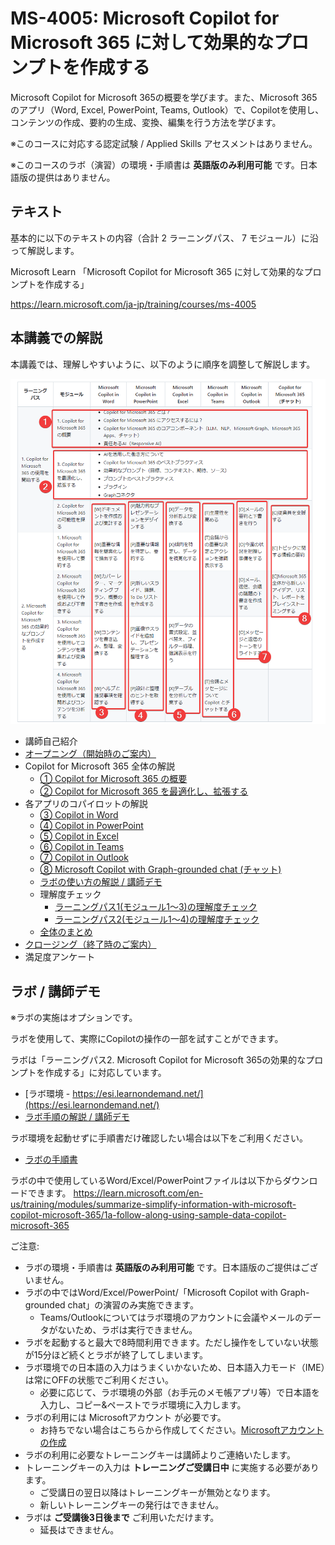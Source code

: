 # MS-4005: Microsoft Copilot for Microsoft 365 に対して効果的なプロンプトを作成する

Microsoft Copilot for Microsoft 365の概要を学びます。また、Microsoft 365 のアプリ（Word, Excel, PowerPoint, Teams, Outlook）で、Copilotを使用し、コンテンツの作成、要約の生成、変換、編集を行う方法を学びます。

<!--
※このコースは「半日コース（9:30 - 12:00）」となります。ご参考: [CTCさん](https://www.school.ctc-g.co.jp/course/P807.html)・[エディフィストさん](https://www.edifist.co.jp/course/MSCMS4005AM) も本コースを半日コースとして実施。
-->
※このコースに対応する認定試験 / Applied Skills アセスメントはありません。

※このコースのラボ（演習）の環境・手順書は **英語版のみ利用可能** です。日本語版の提供はありません。

## テキスト

基本的に以下のテキストの内容（合計 2 ラーニングパス、 7 モジュール）に沿って解説します。

Microsoft Learn 「Microsoft Copilot for Microsoft 365 に対して効果的なプロンプトを作成する」

https://learn.microsoft.com/ja-jp/training/courses/ms-4005



<!--
<style>
  .training tr td { border: 1px solid gray; }
  .training tr th { border: 1px solid gray; }
  .general { background-color: #ffb; }
  .word { background-color: lightblue; }
  .ppt { background-color: orange; }
  .xls { background-color: lightgreen; }
  .teams { background-color: #CCF; }
  .outlook { background-color: #EEF; }
  .chat { background-color: pink; }
</style>
<table class="training">
  <tr>
    <th>ラーニング パス</th>
    <th>モジュール</th>
    <th class="word">Microsoft Copilot in Word</th>
    <th class="ppt">Microsoft Copilot in PowerPoint</th>
    <th class="xls">Microsoft Copilot in Excel</th>
    <th class="teams">Microsoft Copilot in Teams</th>
    <th class="outlook">Microsoft Copilot in Outlook</th>
    <th class="chat">Copilot for Microsoft 365 (チャット)</th>
  </tr>
  <tr>
    <td rowspan=3>1. Copilot for Microsoft 365 の使用を開始する</td>
    <td class="general">1. Copilot for Microsoft 365 の概要</td>
    <td colspan=6 class="general">
      <ul>
        <li>Copilot for Microsoft 365 とは？
        <li>Copilot for Microsoft 365 にアクセスするには？
        <li>Copilot for Microsoft 365 のコアコンポーネント（LLM、NLP、Microsoft Graph、Microsoft 365 Apps、チャット）
        <li>責任あるAI（Responsive AI）
      </ul>
    </td>
  </tr>
  <tr>
    <td>2. Copilot for Microsoft 365 の可能性を探る
    <td class="word">[W]ドキュメントを作成および集計する
    <td class="ppt">[P]魅力的なプレゼンテーションをデザインする
    <td class="xls">[X]データを分析および変換する
    <td class="teams">[T]生産性を高める
    <td class="outlook">[O]メールの要約と下書きを行う
    <td class="chat">[C]従業員を支援する
  </tr>
  <tr>
    <td class="general">3. Copilot for Microsoft 365 を最適化し、拡張する
    <td colspan=6 class="general">
      <ul>
        <li>AIを活用した働き方について
        <li>Copilot for Microsoft 365 のベストプラクティス
        <li>効果的なプロンプト（目標、コンテキスト、期待、ソース）
        <li>プロンプトのベストプラクティス
        <li>プラグイン
        <li>Graphコネクタ
      </ul>
    </td>
  </tr>
  <tr>
    <td rowspan=4>2. Microsoft Copilot for Microsoft 365 の効果的なプロンプトを作成する</td>
    <td>1. Microsoft Copilot for Microsoft 365 を使用して要約する
    <td class="word">[W]重要な情報を簡素化して抽出する
    <td class="ppt">[P]重要な情報を特定し、要約する
    <td class="xls">[X]傾向を特定し、データを視覚化する
    <td class="teams">[T]会議からの重要な決定とアクションを強調表示する
    <td class="outlook">[O]今週の状況を把握し準備をする
    <td class="chat">[C]トピックに関する情報の要約
  </tr>
  <tr>
    <td>2. Microsoft Copilot for Microsoft 365 を使用して作成および下書きする
    <td class="word">[W]カバー レター、マーケティング プラン、概要の下書きを作成する
    <td class="ppt">[P]新しいスライド、議題、To Do リストを作成する
    <td>
    <td>
    <td class="outlook">[O]メール、返信、会議の議題の下書きを作成する
    <td class="chat">[C]Microsoft 365 全体から新しいアイデア、リスト、レポートをブレインストーミングする
  </tr>
  <tr>
    <td>3. Microsoft Copilot for Microsoft 365 を使用してコンテンツを編集および変換する
    <td class="word">[W]コンテンツを書き込み、整理、変換する
    <td class="ppt">[P]画像やスライドを追加し、プレゼンテーションを整理する
    <td class="xls">[X]データの書式設定、並べ替え、フィルター処理、強調表示を行う
    <td>
    <td class="outlook">[O]メッセージと返信のトーンをリライトする
    <td>
  </tr>
  <tr>
    <td>4. Microsoft Copilot for Microsoft 365 を使用して質問およびコンテンツを分析する
    <td class="word">[W]ヘルプと推奨事項を確認する
    <td class="ppt">[P]設計と整理のヒントを取得する
    <td class="xls">[X]テーブルを分析して作業する
    <td class="teams">[T]会議とメッセージについて Copilot とチャットする
    <td class="outlook">
    <td>
  </tr>
</table>
-->

<!--
<ul>
  <li class="general">[Copilot for Microsoft 365 の概要、最適化、拡張](01-overview.md)
  <li class="word">[Word の Copilot](02-word.md)
  <li class="ppt">[PowerPoint の Copilot](03-powerpoint.md)
  <li class="xls">[Excel の Copilot](04-excel.md)
  <li class="teams">[Teams の Copilot](05-teams.md)
  <li class="outlook">[Outlook の Copilot](06-outlook.md)
  <li class="chat">[Chat の Copilot](07-chat.md)
</ul>
-->

## 本講義での解説

本講義では、理解しやすいように、以下のように順序を調整して解説します。

![alt text](image.png)

- 講師自己紹介
- [オープニング（開始時のご案内）](../opening.md)
- Copilot for Microsoft 365 全体の解説
  - [ ① Copilot for Microsoft 365 の概要](01-overview.md)
  - [ ② Copilot for Microsoft 365 を最適化し、拡張する](02-extend.md)
- 各アプリのコパイロットの解説
  - [ ③ Copilot in Word](03-word.md)
  - [ ④ Copilot in PowerPoint](04-powerpoint.md)
  - [ ⑤ Copilot in Excel](05-excel.md)
  - [ ⑥ Copilot in Teams](06-teams.md)
  - [ ⑦ Copilot in Outlook](07-outlook.md)
  - [ ⑧ Microsoft Copilot with Graph-grounded chat (チャット)](08-chat.md)
  - [ラボの使い方の解説 / 講師デモ](ラボ環境の使い方（講師デモ）.pdf)
  - 理解度チェック
    - [ラーニングパス1(モジュール1～3)の理解度チェック](https://learn.microsoft.com/ja-jp/training/paths/get-started-with-microsoft-365-copilot/)
    - [ラーニングパス2(モジュール1～4)の理解度チェック](https://learn.microsoft.com/ja-jp/training/paths/craft-effective-prompts-copilot-microsoft-365/)
  - [全体のまとめ](matome.md)
- [クロージング（終了時のご案内）](closing.md)
- 満足度アンケート


## ラボ / 講師デモ

※ラボの実施はオプションです。

ラボを使用して、実際にCopilotの操作の一部を試すことができます。

ラボは「ラーニングパス2. Microsoft Copilot for Microsoft 365の効果的なプロンプトを作成する」に対応しています。

- [ラボ環境 - https://esi.learnondemand.net/](https://esi.learnondemand.net/)
- [ラボ手順の解説 / 講師デモ](ラボ環境の使い方（講師デモ）.pdf)


ラボ環境を起動せずに手順書だけ確認したい場合は以下をご利用ください。

- [ラボの手順書](https://github.com/MicrosoftLearning/MS-4005-Craft-effective-prompts-for-Microsoft-Copilot-for-Microsoft-365/tree/master/Instructions/Labs)

ラボの中で使用しているWord/Excel/PowerPointファイルは以下からダウンロードできます。
https://learn.microsoft.com/en-us/training/modules/summarize-simplify-information-with-microsoft-copilot-microsoft-365/1a-follow-along-using-sample-data-copilot-microsoft-365

ご注意:
- ラボの環境・手順書は **英語版のみ利用可能** です。日本語版のご提供はございません。
- ラボの中ではWord/Excel/PowerPoint/「Microsoft Copilot with Graph-grounded chat」の演習のみ実施できます。
  - Teams/Outlookについてはラボ環境のアカウントに会議やメールのデータがないため、ラボは実行できません。
- ラボを起動すると最大で8時間利用できます。ただし操作をしていない状態が15分ほど続くとラボが終了してしまいます。
- ラボ環境での日本語の入力はうまくいかないため、日本語入力モード（IME）は常にOFFの状態でご利用ください。
  - 必要に応じて、ラボ環境の外部（お手元のメモ帳アプリ等）で日本語を入力し、コピー&ペーストでラボ環境に入力します。
- ラボの利用には Microsoftアカウント が必要です。
  - お持ちでない場合はこちらから作成してください。[Microsoftアカウントの作成](https://account.microsoft.com/account?lang=ja-jp)
- ラボの利用に必要なトレーニングキーは講師よりご連絡いたします。
- トレーニングキーの入力は **トレーニングご受講日中** に実施する必要があります。
  - ご受講日の翌日以降はトレーニングキーが無効となります。
  - 新しいトレーニングキーの発行はできません。
- ラボは **ご受講後3日後まで** ご利用いただけます。
  - 延長はできません。
